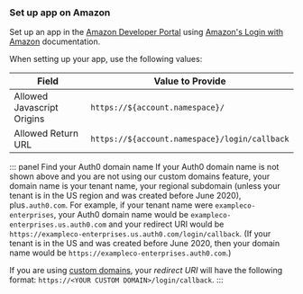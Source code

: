 ### Set up app on Amazon

Set up an app in the [Amazon Developer Portal](https://developer.amazon.com/) using [Amazon's Login with Amazon](https://developer.amazon.com/docs/login-with-amazon/documentation-overview.html) documentation. 

When setting up your app, use the following values:

| Field | Value to Provide |
| - | - |
| Allowed Javascript Origins | `https://${account.namespace}/` |
| Allowed Return URL | `https://${account.namespace}/login/callback` |

::: panel Find your Auth0 domain name
If your Auth0 domain name is not shown above and you are not using our custom domains feature, your domain name is your tenant name, your regional subdomain (unless your tenant is in the US region and was created before June 2020), plus`.auth0.com`. For example, if your tenant name were `exampleco-enterprises`, your Auth0 domain name would be `exampleco-enterprises.us.auth0.com` and your redirect URI would be `https://exampleco-enterprises.us.auth0.com/login/callback`. (If your tenant is in the US and was created before June 2020, then your domain name would be `https://exampleco-enterprises.auth0.com`.)

If you are using [custom domains](https://auth0.com/docs/custom-domains), your <dfn data-key="callback">redirect URI</dfn> will have the following format: `https://<YOUR CUSTOM DOMAIN>/login/callback`.
:::